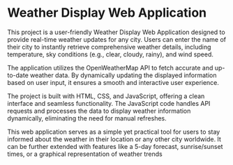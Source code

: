 # Weather Display Web Application

This project is a user-friendly Weather Display Web Application designed to provide real-time weather updates for any city. Users can enter the name of their city to instantly retrieve comprehensive weather details, including temperature, sky conditions (e.g., clear, cloudy, rainy), and wind speed.

The application utilizes the OpenWeatherMap API to fetch accurate and up-to-date weather data. By dynamically updating the displayed information based on user input, it ensures a smooth and interactive user experience.

The project is built with HTML, CSS, and JavaScript, offering a clean interface and seamless functionality. The JavaScript code handles API requests and processes the data to display weather information dynamically, eliminating the need for manual refreshes.

This web application serves as a simple yet practical tool for users to stay informed about the weather in their location or any other city worldwide. It can be further extended with features like a 5-day forecast, sunrise/sunset times, or a graphical representation of weather trends

